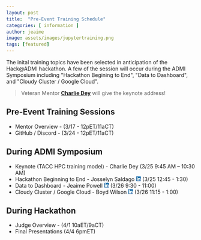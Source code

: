 ```yaml
---
layout: post
title:  "Pre-Event Training Schedule"
categories: [ information ]
author: jeaime
image: assets/images/jupytertraining.png
tags: [featured]
---
```

The inital training topics have been selected in anticipation of the Hack@ADMI hackathon. A few of the session will occur during the ADMI Symposium including "Hackathon Begining to End", "Data to Dashboard", and "Cloudy Cluster / Google Cloud". 

>Veteran Mentor **[Charlie Dey](https://www.linkedin.com/in/charlie-dey-0031317a/)** will give the keynote address!

## Pre-Event Training Sessions
* Mentor Overview - (3/17 - 12pET/11aCT)
* GitHub / Discord - (3/24  - 12pET/11aCT)
## During ADMI Symposium 
* Keynote (TACC HPC training model) - Charlie Dey (3/25 9:45 AM – 10:30 AM) 
* Hackathon Beginning to End - Josselyn Saldago [![LinkedIn](assets/images/sm_linkedinicon.jpeg)](https://www.linkedin.com/in/josselynsalgado) (3/25 12:45 - 1:30) 
* Data to Dashboard - Jeaime Powell [![LinkedIn](assets/images/sm_linkedinicon.jpeg)](https://www.linkedin.com/in/jeaimehp/) (3/26 9:30 - 11:00)  
* Cloudy Cluster / Google Cloud - Boyd Wilson [![LinkedIn](assets/images/sm_linkedinicon.jpeg)]( https://www.linkedin.com/in/boydwilson/) (3/26 11:15 - 1:00) 
## During Hackathon
* Judge Overview - (4/1 10aET/9aCT)
* Final Presentations (4/4 6pmET)
